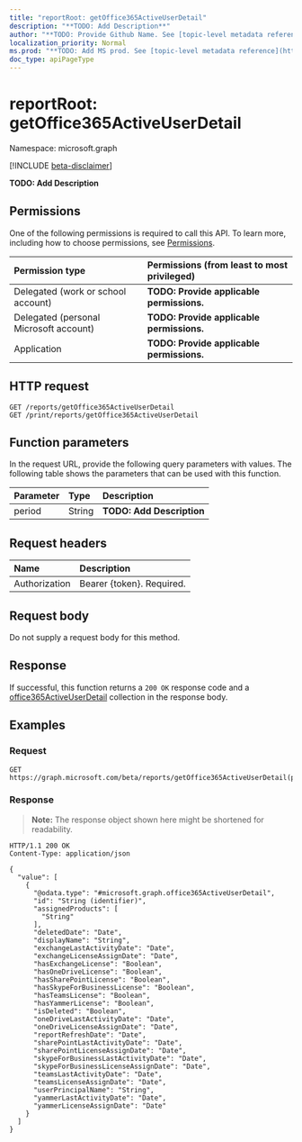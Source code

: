 ```yaml
---
title: "reportRoot: getOffice365ActiveUserDetail"
description: "**TODO: Add Description**"
author: "**TODO: Provide Github Name. See [topic-level metadata reference](https://msgo.azurewebsites.net/add/document/guidelines/metadata.html#topic-level-metadata)**"
localization_priority: Normal
ms.prod: "**TODO: Add MS prod. See [topic-level metadata reference](https://msgo.azurewebsites.net/add/document/guidelines/metadata.html#topic-level-metadata)**"
doc_type: apiPageType
---
```


# reportRoot: getOffice365ActiveUserDetail
Namespace: microsoft.graph

[!INCLUDE [beta-disclaimer](../../includes/beta-disclaimer.md)]

**TODO: Add Description**

## Permissions
One of the following permissions is required to call this API. To learn more, including how to choose permissions, see [Permissions](/graph/permissions-reference).

|Permission type|Permissions (from least to most privileged)|
|:---|:---|
|Delegated (work or school account)|**TODO: Provide applicable permissions.**|
|Delegated (personal Microsoft account)|**TODO: Provide applicable permissions.**|
|Application|**TODO: Provide applicable permissions.**|

## HTTP request

<!-- {
  "blockType": "ignored"
}
-->
``` http
GET /reports/getOffice365ActiveUserDetail
GET /print/reports/getOffice365ActiveUserDetail
```

## Function parameters
In the request URL, provide the following query parameters with values.
The following table shows the parameters that can be used with this function.

|Parameter|Type|Description|
|:---|:---|:---|
|period|String|**TODO: Add Description**|


## Request headers
|Name|Description|
|:---|:---|
|Authorization|Bearer {token}. Required.|

## Request body
Do not supply a request body for this method.

## Response

If successful, this function returns a `200 OK` response code and a [office365ActiveUserDetail](../resources/office365activeuserdetail.md) collection in the response body.

## Examples

### Request
<!-- {
  "blockType": "request",
  "name": "reportroot_getoffice365activeuserdetail"
}
-->
``` http
GET https://graph.microsoft.com/beta/reports/getOffice365ActiveUserDetail(period='parameterValue')
```


### Response
>**Note:** The response object shown here might be shortened for readability.
<!-- {
  "blockType": "response",
  "truncated": true,
  "@odata.type": "Collection(microsoft.graph.office365ActiveUserDetail)"
}
-->
``` http
HTTP/1.1 200 OK
Content-Type: application/json

{
  "value": [
    {
      "@odata.type": "#microsoft.graph.office365ActiveUserDetail",
      "id": "String (identifier)",
      "assignedProducts": [
        "String"
      ],
      "deletedDate": "Date",
      "displayName": "String",
      "exchangeLastActivityDate": "Date",
      "exchangeLicenseAssignDate": "Date",
      "hasExchangeLicense": "Boolean",
      "hasOneDriveLicense": "Boolean",
      "hasSharePointLicense": "Boolean",
      "hasSkypeForBusinessLicense": "Boolean",
      "hasTeamsLicense": "Boolean",
      "hasYammerLicense": "Boolean",
      "isDeleted": "Boolean",
      "oneDriveLastActivityDate": "Date",
      "oneDriveLicenseAssignDate": "Date",
      "reportRefreshDate": "Date",
      "sharePointLastActivityDate": "Date",
      "sharePointLicenseAssignDate": "Date",
      "skypeForBusinessLastActivityDate": "Date",
      "skypeForBusinessLicenseAssignDate": "Date",
      "teamsLastActivityDate": "Date",
      "teamsLicenseAssignDate": "Date",
      "userPrincipalName": "String",
      "yammerLastActivityDate": "Date",
      "yammerLicenseAssignDate": "Date"
    }
  ]
}
```


